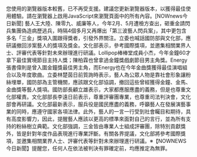 您使用的瀏覽器版本較舊，已不再受支援。建議您更新瀏覽器版本，以獲得最佳使用體驗。請在瀏覽器上啟用JavaScript來瀏覽頁面中的所有內容。[NOWnews今日新聞] 藝人王大陸、陳零九、威廉等人，今年2月、5月遭檢方查出，砸重金請閃兵集團偽造病歷逃兵，時隔4個多月又再爆出「第三波藝人閃兵案」，其中更包含多名「三金」獎項入圍跟得獎者，引發外界關注。立委也喊話國防部與文化部，應研議撤回涉案藝人的獎項及獎金。文化部表示，參考國際獎項，並邀集相關業界人士、評審代表等針對未來辦理進行研議。Lollipop棒棒堂成員小杰，今年金鐘60才拿下最佳實境節目主持人獎；陳柏霖也曾拿過金鐘獎戲劇節目男主角獎。Energy張書偉則是曾入圍金鐘獎最佳男主角，而Energy也在今年金曲獎獲得最佳演唱組合以及年度歌曲。立委林楚茵日前質詢時表示，藝人為公眾人物是靠社會形象讓粉絲埋單，國防部為主管機關，應該跟文化部協調，撤回這些曾經獲得金鐘、金馬、金曲獎等藝人獎項。國防部長顧立雄表示，大家都應服應盡的義務，但是也尊重文化部權責。文化部部長李遠日前表示，尊重評審團專業，也尊重司法判決會，文化部會再研議。文化部最新表示，服兵役是國民應盡的義務，呼籲藝人在發展演藝事業的同時，應遵守國家各項法律。此外，藝人的一言一行受到社會矚目和期待，具有高度影響力，因此，提醒藝人應該以更高的標準來面對自己的言行，並為所有支持的粉絲樹立典範。文化部強調，三金皆由專業人士組成評審團，除特別貢獻獎外，皆是針對年度作品表現進行專業評斷。有關各界提議，文化部將參考國際獎項，並邀集相關業界人士、評審代表等針對未來辦理進行研議。※【NOWNEWS 今日新聞】提醒您，任何人在依法被判決有罪確定前，均應推定為無罪。